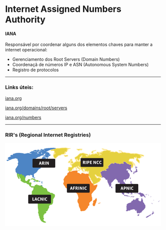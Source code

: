 # Internet **Assigned** **Numbers** Authority

#### IANA

Responsável por coordenar alguns dos elementos chaves para manter a internet operacional:

* Gerenciamento dos Root Servers (Domain Numbers)
* Coordenaçã de números IP e ASN (Autonomous System Numbers)
* Registro de protocolos

---

### Links úteis:

[iana.org](https://iana.org)

[iana.org/domains/root/servers](https://iana.org/domains/root/servers)

[iana.org/numbers](https://iana.org/numbers)

---



### RIR's (Regional Internet Registries)


![RIR map](images/rir-map.svg)

